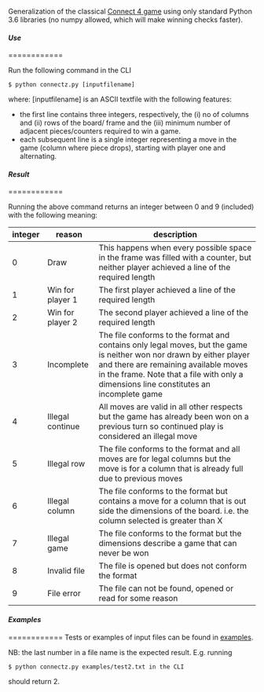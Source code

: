 Generalization of the classical [Connect 4 game](https://en.wikipedia.org/wiki/Connect_Four) using only standard Python 3.6 libraries (no numpy allowed, which will make winning checks faster).

#### *Use*
============

Run the following command in the CLI

    $ python connectz.py [inputfilename]

where:
[inputfilename] is an ASCII textfile with the following features:

- the first line contains three integers, respectively, the (i) no of columns and (ii) rows of the board/ frame and the (iii) minimum number of adjacent pieces/counters required to win a game.
- each subsequent line is a single integer representing a move in the game (column where piece drops), starting with player one and alternating.

#### *Result*
============

Running the above command returns an integer between 0 and 9 (included) with the following meaning:

| integer       | reason            |  description  |
| ------------- | -------------     | ------------- |
| 0             | Draw              | This happens when every possible space in the frame was filled with a counter, but neither player achieved a line of the required length |
| 1             | Win for player 1  | The first player achieved a line of the required length  |
| 2             | Win for player 2  | The second player achieved a line of the required length |
| 3             | Incomplete        | The file conforms to the format and contains only legal moves, but the game is neither won nor drawn by either player and there are remaining available moves in the frame. Note that a file with only a dimensions line constitutes an incomplete game|
| 4             | Illegal continue  | All moves are valid in all other respects but the game has already been won on a previous turn so continued play is considered an illegal move |
| 5             | Illegal row       | The file conforms to the format and all moves are for legal columns but the move is for a column that is already full due to previous moves |
| 6             | Illegal column    | The file conforms to the format but contains a move for a column that is out side the dimensions of the board. i.e. the column selected is greater than X |
| 7             | Illegal game      | The file conforms to the format but the dimensions describe a game that can never be won |
| 8             | Invalid file      | The file is opened but does not conform the format |
| 9             | File error        | The file can not be found, opened or read for some reason |


#### *Examples*
============
Tests or examples of input files can be found in [examples](http://github.com/alex-muci/small-projects/blob/master/connectN-cli/examples).

NB: the last number in a file name is the expected result. E.g. running

    $ python connectz.py examples/test2.txt in the CLI

should return 2.
